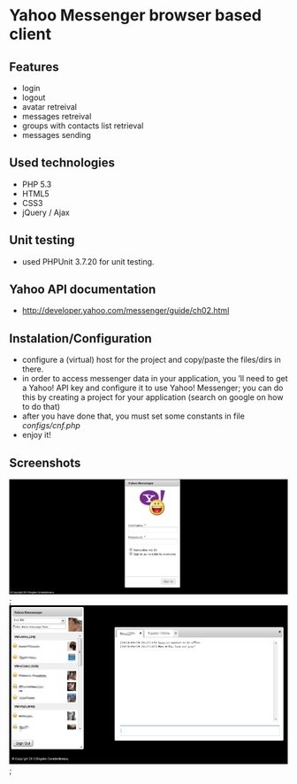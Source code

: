 Yahoo Messenger browser based client
======================================

Features
--------------------
 - login
 - logout
 - avatar retreival
 - messages retreival
 - groups with contacts list retrieval
 - messages sending  

Used technologies
--------------------
 - PHP 5.3
 - HTML5
 - CSS3 
 - jQuery / Ajax

Unit testing
--------------------
 - used PHPUnit 3.7.20 for unit testing.

Yahoo API documentation
--------------------
 - http://developer.yahoo.com/messenger/guide/ch02.html

Instalation/Configuration
--------------------
 - configure a (virtual) host for the project and copy/paste the files/dirs in there.
 - in order to access messenger data in your application, you ’ll need to get a Yahoo! API key and configure it to use Yahoo! Messenger; 
you can do this by creating a project for your application (search on google on how to do that) 
 - after you have done that, you must set some constants in file *configs/cnf.php*
 - enjoy it!

Screenshots
-------------------
![login window](images/Screenshots/BogdanYM_PS_1.jpg);
![contact list](images/Screenshots/BogdanYM_PS_2.jpg);
